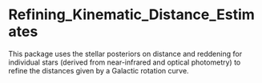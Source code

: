 # Refining_Kinematic_Distance_Estimates
This package uses the stellar posteriors on distance and reddening for individual stars (derived from near-infrared and optical photometry) to refine the distances given by a Galactic rotation curve. 
